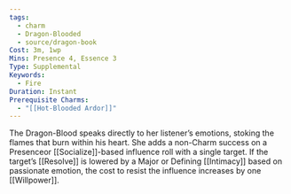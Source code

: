 ```yaml
---
tags:
  - charm
  - Dragon-Blooded
  - source/dragon-book
Cost: 3m, 1wp
Mins: Presence 4, Essence 3
Type: Supplemental
Keywords:
  - Fire
Duration: Instant
Prerequisite Charms:
  - "[[Hot-Blooded Ardor]]"
---
```

The Dragon-Blood speaks directly to her listener’s emotions, stoking the flames that burn within his heart. She adds a non-Charm success on a Presenceor [[Socialize]]-based influence roll with a single target. If the target’s [[Resolve]] is lowered by a Major or Defining [[Intimacy]] based on passionate emotion, the cost to resist the influence increases by one [[Willpower]].